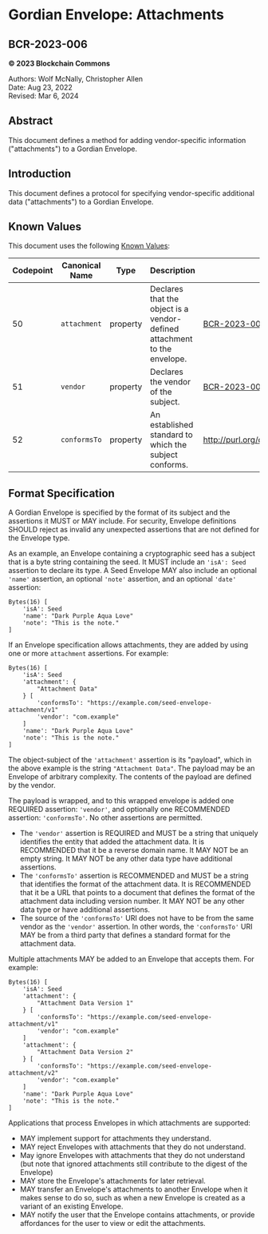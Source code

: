# Gordian Envelope: Attachments

## BCR-2023-006

**© 2023 Blockchain Commons**

Authors: Wolf McNally, Christopher Allen<br/>
Date: Aug 23, 2022<br/>
Revised: Mar 6, 2024

## Abstract

This document defines a method for adding vendor-specific information ("attachments") to a Gordian Envelope.

## Introduction

This document defines a protocol for specifying vendor-specific additional data ("attachments") to a Gordian Envelope.

## Known Values

This document uses the following [Known Values](bcr-2023-002-known-value.md):

| Codepoint | Canonical Name | Type | Description | URI
|--|--|--|--|--|
| 50 | `attachment` | property | Declares that the object is a vendor-defined attachment to the envelope. | [BCR-2023-006](bcr-2023-006-envelope-attachment.md)
| 51 | `vendor`     | property | Declares the vendor of the subject. | [BCR-2023-006](bcr-2023-006-envelope-attachment.md)
| 52 | `conformsTo` | property | An established standard to which the subject conforms. | http://purl.org/dc/terms/conformsTo

## Format Specification

A Gordian Envelope is specified by the format of its subject and the assertions it MUST or MAY include. For security, Envelope definitions SHOULD reject as invalid any unexpected assertions that are not defined for the Envelope type.

As an example, an Envelope containing a cryptographic seed has a subject that is a byte string containing the seed. It MUST include an `'isA': Seed` assertion to declare its type. A Seed Envelope MAY also include an optional `'name'` assertion, an optional `'note'` assertion, and an optional `'date'` assertion:

```
Bytes(16) [
    'isA': Seed
    'name': "Dark Purple Aqua Love"
    'note': "This is the note."
]
```

If an Envelope specification allows attachments, they are added by using one or more `attachment` assertions. For example:

```
Bytes(16) [
    'isA': Seed
    'attachment': {
        "Attachment Data"
    } [
        'conformsTo': "https://example.com/seed-envelope-attachment/v1"
        'vendor': "com.example"
    ]
    'name': "Dark Purple Aqua Love"
    'note': "This is the note."
]
```

The object-subject of the `'attachment'` assertion is its "payload", which in the above example is the string `"Attachment Data"`. The payload may be an Envelope of arbitrary complexity. The contents of the payload are defined by the vendor.

The payload is wrapped, and to this wrapped envelope is added one REQUIRED assertion: `'vendor'`, and optionally one RECOMMENDED assertion: `'conformsTo'`. No other assertions are permitted.

* The `'vendor'` assertion is REQUIRED and MUST be a string that uniquely identifies the entity that added the attachment data. It is RECOMMENDED that it be a reverse domain name. It MAY NOT be an empty string. It MAY NOT be any other data type have additional assertions.
* The `'conformsTo'` assertion is RECOMMENDED and MUST be a string that identifies the format of the attachment data. It is RECOMMENDED that it be a URL that points to a document that defines the format of the attachment data including version number. It MAY NOT be any other data type or have additional assertions.
* The source of the `'conformsTo'` URI does not have to be from the same vendor as the `'vendor'` assertion. In other words, the `'conformsTo'` URI MAY be from a third party that defines a standard format for the attachment data.

Multiple attachments MAY be added to an Envelope that accepts them. For example:

```
Bytes(16) [
    'isA': Seed
    'attachment': {
        "Attachment Data Version 1"
    } [
        'conformsTo': "https://example.com/seed-envelope-attachment/v1"
        'vendor': "com.example"
    ]
    'attachment': {
        "Attachment Data Version 2"
    } [
        'conformsTo': "https://example.com/seed-envelope-attachment/v2"
        'vendor': "com.example"
    ]
    'name': "Dark Purple Aqua Love"
    'note': "This is the note."
]
```

Applications that process Envelopes in which attachments are supported:

* MAY implement support for attachments they understand.
* MAY reject Envelopes with attachments that they do not understand.
* May ignore Envelopes with attachments that they do not understand (but note that ignored attachments still contribute to the digest of the Envelope)
* MAY store the Envelope's attachments for later retrieval.
* MAY transfer an Envelope's attachments to another Envelope when it makes sense to do so, such as when a new Envelope is created as a variant of an existing Envelope.
* MAY notify the user that the Envelope contains attachments, or provide affordances for the user to view or edit the attachments.
